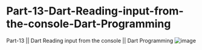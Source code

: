 # Part-13-Dart-Reading-input-from-the-console-Dart-Programming
Part-13 || Dart Reading input from the console || Dart Programming
![image](https://user-images.githubusercontent.com/53869097/223283110-288e6864-28bf-4ef7-86ea-97bbeece264d.png)
